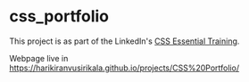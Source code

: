 # css_portfolio

This project is as part of the LinkedIn's [CSS Essential Training][css essential training].

Webpage live in https://harikiranvusirikala.github.io/projects/CSS%20Portfolio/

[css essential training]: https://www.linkedin.com/learning/css-essential-training-3

<!-- Ref: https://github.com/harikiranvusirikala/Courses/tree/master/LinkedIn_Learning_become-a-full-stack-web-developer/CSS%20Essential%20Training -->
